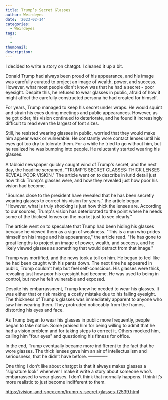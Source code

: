 ```yaml
---
title: Trump’s Secret Glasses
author: Weirdeyes
date: '2023-02-14'
categories:
  - Weirdeyes
tags:
  - 
  - 
thumbnail: 
description: 
---
```


I decided to write a story on chatgpt. I cleaned it up a bit. 

Donald Trump had always been proud of his appearance, and his image was carefully curated to project an image of wealth, power, and success. However, what most people didn't know was that he had a secret - poor eyesight. Despite this, he refused to wear glasses in public, afraid of how it might affect the carefully constructed persona he had created for himself.

For years, Trump managed to keep his secret under wraps. He would squint and strain his eyes during meetings and public appearances. However, as he got older, his vision continued to deteriorate, and he found it increasingly difficult to read even the largest of font sizes.

Still, he resisted wearing glasses in public, worried that they would make him appear weak or vulnerable. He constantly wore contact lenses until his eyes got too dry to tolerate them. For a while he tried to go without him, but he realized he was bumping into people. He reluctantly started wearing his glasses. 

A tabloid newspaper quickly caught wind of Trump's secret, and the next day, the headline screamed, "TRUMP'S SECRET GLASSES: THICK LENSES REVEAL POOR VISION." The article went on to describe in lurid detail just how thick Trump's glasses were, and how they revealed just how poor his vision had become.

"Sources close to the president have revealed that he has been secretly wearing glasses to correct his vision for years," the article began. "However, what is truly shocking is just how thick the lenses are. According to our sources, Trump's vision has deteriorated to the point where he needs some of the thickest lenses on the market just to see clearly."

The article went on to speculate that Trump had been hiding his glasses because he viewed them as a sign of weakness. "This is a man who prides himself on his image and his appearance," the article read. "He has gone to great lengths to project an image of power, wealth, and success, and he likely viewed glasses as something that would detract from that image."

Trump was mortified, and the news took a toll on him. He began to feel like he had been caught with his pants down. The next time he appeared in public, Trump couldn't help but feel self-conscious. His glasses were thick, revealing just how poor his eyesight had become. He was used to being in control, but now he felt vulnerable and exposed.

Despite his embarrassment, Trump knew he needed to wear his glasses. It was either that or risk making a costly mistake due to his failing eyesight. The thickness of Trump's glasses was immediately apparent to anyone who saw him wearing them. They protruded noticeably from the frames, distorting his eyes and face.

As Trump began to wear his glasses in public more frequently, people began to take notice. Some praised him for being willing to admit that he had a vision problem and for taking steps to correct it. Others mocked him, calling him "four eyes" and questioning his fitness for office.

In the end, Trump eventually became more indifferent to the fact that he wore glasses. The thick lenses gave him an air of intellectualism and seriousness, that he didn’t have before. 
————-

One thing I don’t like about chatgpt is that it always makes glasses a “signature look” whenever I make it write a story about someone who’s embarrassed to wear glasses. I don’t think that normally happens. I think it’s more realistic to just become indifferent to them.

https://vision-and-spex.com/trump-s-secret-glasses-t2539.html
